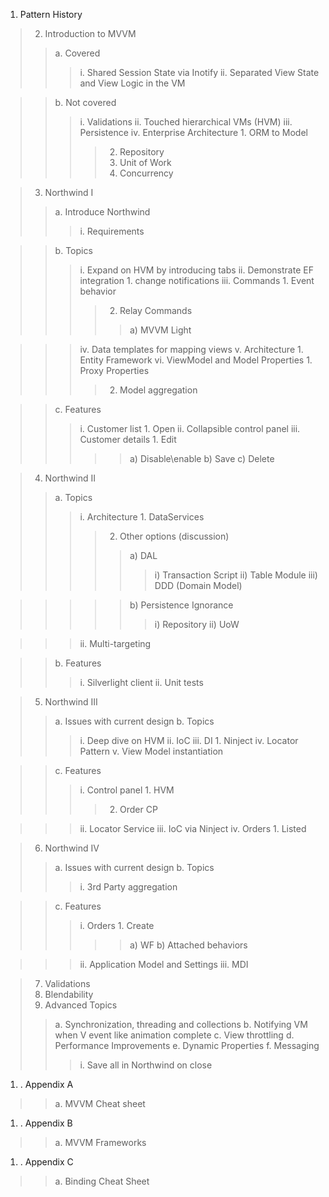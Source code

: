   1. Pattern History
> 2. Introduction to MVVM
> > a. Covered
> > > i. Shared Session State via Inotify
> > > ii. Separated View State and View Logic in the VM

> > b. Not covered
> > > i. Validations
> > > ii. Touched hierarchical VMs (HVM)
> > > iii. Persistence
> > > iv. Enterprise Architecture
        1. ORM to Model
> > > > 2) Repository
> > > > 3) Unit of Work
> > > > 4) Concurrency

> 3. Northwind I
> > a. Introduce Northwind
> > > i. Requirements

> > b. Topics
> > > i. Expand on HVM by introducing tabs
> > > ii. Demonstrate EF integration
        1. change notifications
> > > iii. Commands
        1. Event behavior
> > > > 2) Relay Commands
> > > > > a) MVVM Light

> > > iv. Data templates for mapping views
> > > v. Architecture
        1. Entity Framework
> > > vi. ViewModel and Model Properties
        1. Proxy Properties
> > > > 2) Model aggregation

> > c. Features
> > > i. Customer list
        1. Open
> > > ii. Collapsible control panel
> > > iii. Customer details
        1. Edit
> > > > > a) Disable\enable
> > > > > b) Save
> > > > > c) Delete

> 4. Northwind II
> > a. Topics
> > > i. Architecture
        1. DataServices
> > > > 2) Other options (discussion)
> > > > > a) DAL
> > > > > > i) Transaction Script
> > > > > > ii) Table Module
> > > > > > iii) DDD (Domain Model)

> > > > > b) Persistence Ignorance
> > > > > > i) Repository
> > > > > > ii) UoW

> > > ii. Multi-targeting

> > b. Features
> > > i. Silverlight client
> > > ii. Unit tests

> 5. Northwind III
> > a. Issues with current design
> > b. Topics
> > > i. Deep dive on HVM
> > > ii. IoC
> > > iii. DI
        1. Ninject
> > > iv. Locator Pattern
> > > v. View Model instantiation

> > c. Features
> > > i. Control panel
        1. HVM
> > > > 2) Order CP

> > > ii. Locator Service
> > > iii. IoC via Ninject
> > > iv. Orders
        1. Listed

> 6. Northwind IV
> > a. Issues with current design
> > b. Topics
> > > i. 3rd Party aggregation

> > c. Features
> > > i. Orders
        1. Create
> > > > > a) WF
> > > > > b) Attached behaviors

> > > ii. Application Model and Settings
> > > iii. MDI

> 7. Validations
> 8. Blendability
> 9. Advanced  Topics
> > a. Synchronization, threading and collections
> > b. Notifying VM when V event like animation complete
> > c. View throttling
> > d. Performance Improvements
> > e. Dynamic Properties
> > f. Messaging
> > > i. Save all in Northwind on close
  1. . Appendix A

> > a. MVVM Cheat sheet
  1. . Appendix B
> > a. MVVM Frameworks
  1. . Appendix C
> > a. Binding Cheat Sheet